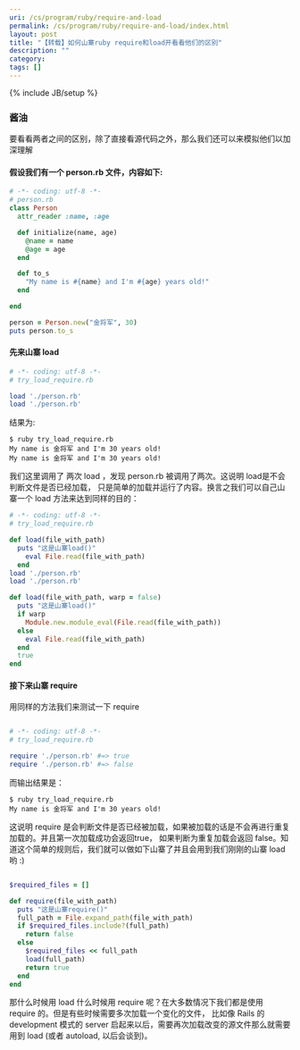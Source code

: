 ```yaml
---
uri: /cs/program/ruby/require-and-load
permalink: /cs/program/ruby/require-and-load/index.html
layout: post
title: "【转载】如何山寨ruby require和load开看看他们的区别"
description: ""
category:
tags: []
---
```

{% include JB/setup %}

### 酱油

要看看两者之间的区别，除了直接看源代码之外，那么我们还可以来模拟他们以加深理解

#### 假设我们有一个 person.rb 文件，内容如下:

```ruby
# -*- coding: utf-8 -*-
# person.rb
class Person
  attr_reader :name, :age

  def initialize(name, age)
    @name = name
    @age = age
  end

  def to_s
    "My name is #{name} and I'm #{age} years old!"
  end

end

person = Person.new("金将军", 30)
puts person.to_s

```

#### 先来山寨 load

```ruby
# -*- coding: utf-8 -*-
# try_load_require.rb

load './person.rb'
load './person.rb'

```

结果为:

```
$ ruby try_load_require.rb
My name is 金将军 and I'm 30 years old!
My name is 金将军 and I'm 30 years old!

```

我们这里调用了 两次 load ，发现 person.rb 被调用了两次。这说明 load是不会判断文件是否已经加载，
只是简单的加载并运行了内容。换言之我们可以自己山寨一个 load 方法来达到同样的目的：

```ruby
# -*- coding: utf-8 -*-
# try_load_require.rb

def load(file_with_path)
  puts "这是山寨load()"
    eval File.read(file_with_path)
  end
load './person.rb'
load './person.rb'
```

```ruby
def load(file_with_path, warp = false)
  puts "这是山寨load()"
  if warp
    Module.new.module_eval(File.read(file_with_path))
  else
    eval File.read(file_with_path)
  end
  true
end
```

#### 接下来山寨 require

用同样的方法我们来测试一下 require

```ruby

# -*- coding: utf-8 -*-
# try_load_require.rb

require './person.rb' #=> true
require './person.rb' #=> false

```

而输出结果是：

```
$ ruby try_load_require.rb
My name is 金将军 and I'm 30 years old!

```

这说明 require 是会判断文件是否已经被加载，如果被加载的话是不会再进行重复加载的。并且第一次加载成功会返回true，
如果判断为重复加载会返回 false。知道这个简单的规则后，我们就可以做如下山寨了并且会用到我们刚刚的山寨 load 哟 :)

```ruby

$required_files = []

def require(file_with_path)
  puts "这是山寨require()"
  full_path = File.expand_path(file_with_path)
  if $required_files.include?(full_path)
    return false
  else
    $required_files << full_path
    load(full_path)
    return true
  end
end

```

那什么时候用 load 什么时候用 require 呢？在大多数情况下我们都是使用 require 的。但是有些时候需要多次加载一个变化的文件，
比如像 Rails 的 development 模式的 server 启起来以后，需要再次加载改变的源文件那么就需要用到 load (或者 autoload,
 以后会谈到)。


